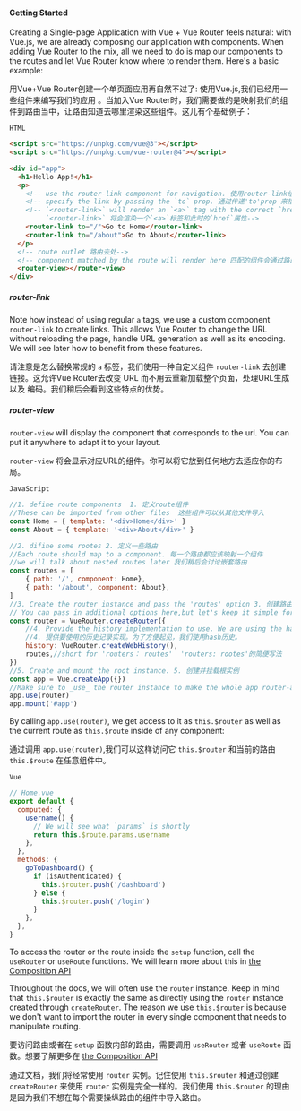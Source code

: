 #### Getting Started

Creating a Single-page Application with Vue + Vue Router feels natural: with Vue.js, we are already composing our application with components. When adding Vue Router to the mix, all we need to do is map our components to the routes and let Vue Router know where to render them. Here's a basic example:

用Vue+Vue Router创建一个单页面应用再自然不过了: 使用Vue.js,我们已经用一些组件来编写我们的应用 。当加入Vue Router时，我们需要做的是映射我们的组件到路由当中，让路由知道去哪里渲染这些组件。这儿有个基础例子：

`HTML`

```html
<script src="https://unpkg.com/vue@3"></script>
<script src="https://unpkg.com/vue-router@4"></script>

<div id="app">
  <h1>Hello App!</h1>
  <p>
    <!-- use the router-link component for navigation. 使用router-link组件来导航-->  
    <!-- specify the link by passing the `to` prop. 通过传递'to'prop 来指定链接-->
    <!-- `<router-link>` will render an `<a>` tag with the correct `href` attribute
		 `<router-link>` 将会渲染一个`<a>`标签和此时的`href`属性-->
    <router-link to="/">Go to Home</router-link>
    <router-link to="/about">Go to About</router-link>
  </p>
  <!-- route outlet 路由去处-->
  <!-- component matched by the route will render here 匹配的组件会通过路由在此处渲染-->
  <router-view></router-view>
</div>
```



##### router-link

Note how instead of using regular `a` tags, we use a custom component `router-link` to create links. This allows Vue Router to change the URL without reloading the page, handle URL generation as well as its encoding. We will see later how to benefit from these features.

请注意是怎么替换常规的 `a` 标签，我们使用一种自定义组件 `router-link` 去创建链接。这允许Vue Router去改变 URL 而不用去重新加载整个页面，处理URL生成以及 编码。我们稍后会看到这些特点的优势。



##### router-view

`router-view` will display the component that corresponds to the url. You can put it anywhere to adapt it to your layout.

`router-view` 将会显示对应URL的组件。你可以将它放到任何地方去适应你的布局。



`JavaScript`

```js
//1. define route components  1. 定义route组件 
//These can be imported from other files  这些组件可以从其他文件导入
const Home = { template: '<div>Home</div>' }
const About = { template: '<div>About</div>' }

//2. difine some rootes 2. 定义一些路由
//Each route should map to a component. 每一个路由都应该映射一个组件
//we will talk about nested routes later 我们稍后会讨论嵌套路由
const routes = [
    { path: '/', component: Home},
    { path: '/about', component: About},
]
//3. Create the router instance and pass the 'routes' option 3. 创建路由实例并传递'router'选项
// You can pass in additional options here,but let's keep it simple for now 你可以在这传递其他的选项，但是目前让我们简单点。
const router = VueRouter.createRouter({
    //4. Provide the history implementation to use. We are using the hash history for simplicity here.
    //4. 提供要使用的历史记录实现。为了方便起见，我们使用hash历史。
    history: VueRouter.createWebHistory(),
    routes,//short for 'routers： routes'  'routers: rootes'的简便写法
})
//5. Create and mount the root instance. 5. 创建并挂载根实例
const app = Vue.createApp({})
//Make sure to _use_ the router instance to make the whole app router-aware 为了是整个应用的路由感知，确保使用router实例。
app.use(router)
app.mount('#app')
```

By calling `app.use(router)`, we get access to it as `this.$router` as well as the current route as `this.$route` inside of any component:

通过调用 `app.use(router)`,我们可以这样访问它 `this.$router` 和当前的路由 `this.$route` 在任意组件中。

`Vue`

```javascript
// Home.vue
export default {
  computed: {
    username() {
      // We will see what `params` is shortly
      return this.$route.params.username
    },
  },
  methods: {
    goToDashboard() {
      if (isAuthenticated) {
        this.$router.push('/dashboard')
      } else {
        this.$router.push('/login')
      }
    },
  },
}
```

To access the router or the route inside the `setup` function, call the `useRouter` or `useRoute` functions. We will learn more about this in [the Composition API](https://next.router.vuejs.org/guide/advanced/composition-api.html#accessing-the-router-and-current-route-inside-setup)

Throughout the docs, we will often use the `router` instance. Keep in mind that `this.$router` is exactly the same as directly using the `router` instance created through `createRouter`. The reason we use `this.$router` is because we don't want to import the router in every single component that needs to manipulate routing.

要访问路由或者在 `setup` 函数内部的路由，需要调用 `useRouter` 或者 `useRoute` 函数。想要了解更多在 [the Composition API](https://next.router.vuejs.org/guide/advanced/composition-api.html#accessing-the-router-and-current-route-inside-setup)

通过文档，我们将经常使用 `router` 实例。记住使用 `this.$router` 和通过创建 `createRouter` 来使用 `router` 实例是完全一样的。我们使用 `this.$router` 的理由是因为我们不想在每个需要操纵路由的组件中导入路由。

